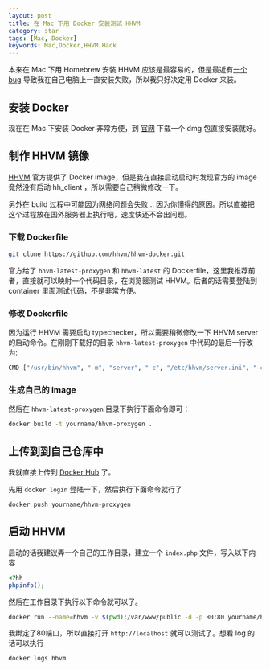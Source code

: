 ```yaml
---
layout: post
title: 在 Mac 下用 Docker 安装测试 HHVM
category: star
tags: [Mac, Docker]
keywords: Mac,Docker,HHVM,Hack
---
```


本来在 Mac 下用 Homebrew 安装 HHVM 应该是最容易的，但是最近有[一个 bug](https://github.com/hhvm/homebrew-hhvm/issues/68) 导致我在自己电脑上一直安装失败，所以我只好决定用 Docker 来装。

## 安装 Docker 

现在在 Mac 下安装 Docker 非常方便，到 [官网](https://docs.docker.com/docker-for-mac/) 下载一个 dmg 包直接安装就好。

## 制作 HHVM 镜像

[HHVM](https://github.com/hhvm/hhvm-docker) 官方提供了 Docker image，但是我在直接启动启动时发现官方的 image 竟然没有启动 hh_client ，所以需要自己稍微修改一下。

另外在 build 过程中可能因为网络问题会失败... 因为你懂得的原因。所以直接把这个过程放在国外服务器上执行吧，速度快还不会出问题。

### 下载 Dockerfile

```bash
git clone https://github.com/hhvm/hhvm-docker.git
```

官方给了 `hhvm-latest-proxygen` 和 `hhvm-latest` 的 Dockerfile，这里我推荐前者，直接就可以映射一个代码目录，在浏览器测试 HHVM。后者的话需要登陆到 container 里面测试代码，不是非常方便。

### 修改 Dockerfile

因为运行 HHVM 需要启动 typechecker，所以需要稍微修改一下 HHVM server 的启动命令。在刚刚下载好的目录 `hhvm-latest-proxygen` 中代码的最后一行改为:

```bash
CMD ["/usr/bin/hhvm", "-m", "server", "-c", "/etc/hhvm/server.ini", "-c", "/etc/hhvm/site.ini", "-d", "hhvm.hack.lang.look_for_typechecker=0"]
```

### 生成自己的 image

然后在 `hhvm-latest-proxygen` 目录下执行下面命令即可：

```bash
docker build -t yourname/hhvm-proxygen .
```

## 上传到到自己仓库中

我就直接上传到 [Docker Hub](http://hub.docker.com) 了。

先用 `docker login` 登陆一下，然后执行下面命令就行了

```bash
docker push yourname/hhvm-proxygen
```

## 启动 HHVM

启动的话我建议弄一个自己的工作目录，建立一个 `index.php` 文件，写入以下内容

```php
<?hh
phpinfo();
```

然后在工作目录下执行以下命令就可以了。

```bash
docker run --name=hhvm -v $(pwd):/var/www/public -d -p 80:80 yourname/hhvm-proxygen
```

我绑定了80端口，所以直接打开 `http://localhost` 就可以测试了。想看 log 的话可以执行

```bash
docker logs hhvm
```




